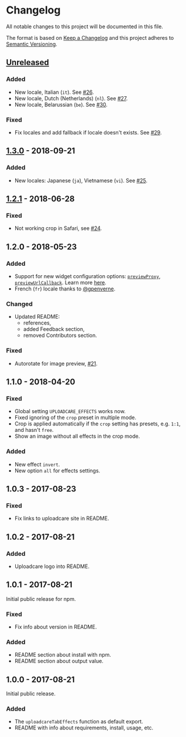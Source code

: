# Changelog

All notable changes to this project will be documented in this file.

The format is based on [Keep a Changelog](http://keepachangelog.com/en/1.0.0/)
and this project adheres to [Semantic Versioning](http://semver.org/spec/v2.0.0.html).

## [Unreleased]

### Added

* New locale, Italian (`it`). See [#26][github-pr-26].
* New locale, Dutch (Netherlands) (`nl`). See [#27][github-pr-27].
* New locale, Belarussian (`be`). See [#30][github-pr-30].

### Fixed

* Fix locales and add fallback if locale doesn't exists. See [#29][github-pr-29].

[Unreleased]: https://github.com/uploadcare/uploadcare-widget-tab-effects/compare/v1.3.0...HEAD
[github-pr-26]: https://github.com/uploadcare/uploadcare-widget-tab-effects/pull/26
[github-pr-27]: https://github.com/uploadcare/uploadcare-widget-tab-effects/pull/27
[github-pr-29]: https://github.com/uploadcare/uploadcare-widget-tab-effects/pull/29
[github-pr-30]: https://github.com/uploadcare/uploadcare-widget-tab-effects/pull/30

## [1.3.0] - 2018-09-21

### Added

* New locales: Japanese (`ja`), Vietnamese (`vi`). See [#25][github-pr-25].

[1.3.0]: https://github.com/uploadcare/uploadcare-widget-tab-effects/compare/v1.2.1...v1.3.0
[github-pr-25]: https://github.com/uploadcare/uploadcare-widget-tab-effects/pull/25

## [1.2.1] - 2018-06-28

### Fixed

* Not working crop in Safari, see [#24][github-pr-24].

[1.2.1]: https://github.com/uploadcare/uploadcare-widget-tab-effects/compare/v1.2.0...v1.2.1
[github-pr-24]: https://github.com/uploadcare/uploadcare-widget/pull/24

## 1.2.0 - 2018-05-23

### Added

* Support for new widget configuration options:
  [`previewProxy`](https://uploadcare.com/docs/uploads/widget/config/#option-preview-proxy),
  [`previewUrlCallback`](https://uploadcare.com/docs/uploads/widget/config/#option-preview-url-callback).
  Learn more [here](https://uploadcare.com/docs/uploads/widget/secure_urls/).
* French (`fr`) locale thanks to [@gpenverne](https://github.com/gpenverne).

### Changed

* Updated README:
  * references,
  * added Feedback section,
  * removed Contributors section.

### Fixed

* Autorotate for image preview, [#21][github-pr-21].

[github-pr-21]: https://github.com/uploadcare/uploadcare-widget-tab-effects/pull/21

## 1.1.0 - 2018-04-20

### Fixed

* Global setting `UPLOADCARE_EFFECTS` works now.
* Fixed ignoring of the `crop` preset in multiple mode.
* Crop is applied automatically if
  the `crop` setting has presets, e.g. `1:1`, and hasn't `free`.
* Show an image without all effects in the crop mode.

### Added

* New effect `invert`.
* New option `all` for effects settings.

## 1.0.3 - 2017-08-23

### Fixed

* Fix links to uploadcare site in README.

## 1.0.2 - 2017-08-21

### Added

* Uploadcare logo into README.

## 1.0.1 - 2017-08-21

Initial public release for npm.

### Fixed

* Fix info about version in README.

### Added

* README section about install with npm.
* README section about output value.

## 1.0.0 - 2017-08-21

Initial public release.

### Added

* The `uploadcareTabEffects` function as default export.
* README with info about requirements, install, usage, etc.
